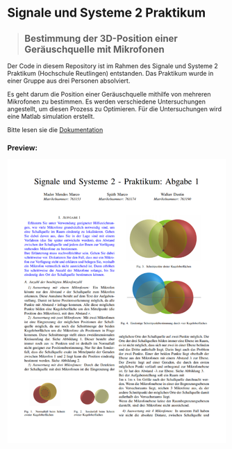 # Signale und Systeme 2 Praktikum

> ## Bestimmung der 3D-Position einer Geräuschquelle mit Mikrofonen

Der Code in diesem Repository ist im Rahmen des Signale und Systeme 2 Praktikum (Hochschule Reutlingen) entstanden.
Das Praktikum wurde in einer Gruppe aus drei Personen absolviert.

Es geht darum die Position einer Geräuschquelle mithilfe von mehreren Mikrofonen zu bestimmen.
Es werden verschiedene Untersuchungen angestellt, um diesen Prozess zu Optimieren.
Für die Untersuchungen wird eine Matlab simulation erstellt.

Bitte lesen sie die [Dokumentation](Dokumentation.pdf)

### Preview:
![preview der pdf](PreviewImage.PNG)

